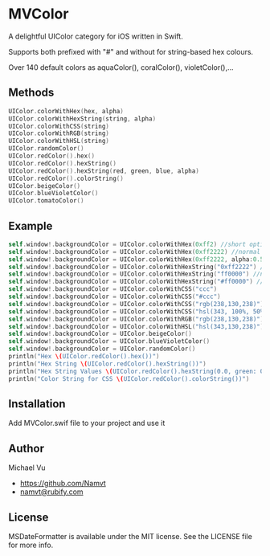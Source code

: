 MVColor
=======

A delightful UIColor category for iOS written in Swift. 

Supports both prefixed with "#" and without for string-based hex colours. 

Over 140 default colors as aquaColor(), coralColor(), violetColor(),...

## Methods

```swift
UIColor.colorWithHex(hex, alpha)
UIColor.colorWithHexString(string, alpha)
UIColor.colorWithCSS(string)
UIColor.colorWithRGB(string)
UIColor.colorWithHSL(string)
UIColor.randomColor()
UIColor.redColor().hex()
UIColor.redColor().hexString()
UIColor.redColor().hexString(red, green, blue, alpha)
UIColor.redColor().colorString()
UIColor.beigeColor()
UIColor.blueVioletColor()
UIColor.tomatoColor()
```

## Example

```swift
self.window!.backgroundColor = UIColor.colorWithHex(0xff2) //short option
self.window!.backgroundColor = UIColor.colorWithHex(0xff2222) //normal option
self.window!.backgroundColor = UIColor.colorWithHex(0xff2222, alpha:0.5) //alpha optional
self.window!.backgroundColor = UIColor.colorWithHexString("0xff2222") //short option
self.window!.backgroundColor = UIColor.colorWithHexString("ff0000") //normal option
self.window!.backgroundColor = UIColor.colorWithHexString("#ff0000") //with # option
self.window!.backgroundColor = UIColor.colorWithCSS("ccc")
self.window!.backgroundColor = UIColor.colorWithCSS("#ccc")
self.window!.backgroundColor = UIColor.colorWithCSS("rgb(238,130,238)")
self.window!.backgroundColor = UIColor.colorWithCSS("hsl(343, 100%, 50%, 1)")
self.window!.backgroundColor = UIColor.colorWithRGB("rgb(238,130,238)")
self.window!.backgroundColor = UIColor.colorWithHSL("hsl(343,130,238)")
self.window!.backgroundColor = UIColor.beigeColor()
self.window!.backgroundColor = UIColor.blueVioletColor()
self.window!.backgroundColor = UIColor.randomColor()
println("Hex \(UIColor.redColor().hex())")
println("Hex String \(UIColor.redColor().hexString())")
println("Hex String Values \(UIColor.redColor().hexString(0.0, green: 0.0, blue: 10.0, alpha: 1.0))")
println("Color String for CSS \(UIColor.redColor().colorString())")
```

## Installation

Add MVColor.swif file to your project and use it

## Author

Michael Vu

- https://github.com/Namvt
- namvt@rubify.com

## License

MSDateFormatter is available under the MIT license. See the LICENSE file for more info.